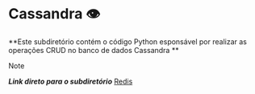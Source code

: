 # Cassandra 👁️
**Este subdiretório contém o código Python esponsável por realizar as operações CRUD no banco de dados Cassandra **</br>
>[!NOTE]
>**_Link direto para o subdiretório_** [Redis](https://github.com/miguelcondesantos/NoSQL/tree/Redis/Redis)
